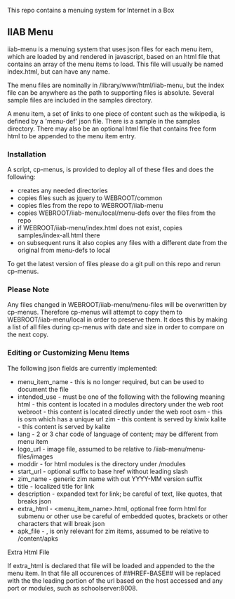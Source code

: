 This repo contains a menuing system for Internet in a Box

## IIAB Menu

iiab-menu is a menuing system that uses json files for each menu item, which are loaded by and rendered in javascript,
based on an html file that contains an array of the menu items to load. This file will usually be named index.html, but can have
any name.

The menu files are nominally in /library/www/html/iiab-menu, but the index file can be anywhere as the path to supporting files is absolute.
Several sample files are included in the samples directory.

A menu item, a set of links to one piece of content such as the wikipedia, is defined by a 'menu-def' json file.  There is a sample in the samples
directory. There may also be an optional html file that contains free form html to be appended to the menu item entry.

### Installation

A script, cp-menus, is provided to deploy all of these files and does the following:

* creates any needed directories
* copies files such as jquery to WEBROOT/common
* copies files from the repo to WEBROOT/iiab-menu
* copies WEBROOT/iiab-menu/local/menu-defs over the files from the repo
* if WEBROOT/iiab-menu/index.html does not exist, copies samples/index-all.html there
* on subsequent runs it also copies any files with a different date from the original from menu-defs to local


To get the latest version of files please do a git pull on this repo and rerun cp-menus.

### Please Note

Any files changed in WEBROOT/iiab-menu/menu-files will be overwritten by cp-menus.  Therefore cp-menus will attempt
to copy them to WEBROOT/iiab-menu/local in order to preserve them. It does this by making a list of all files
during cp-menus with date and size in order to compare on the next copy.

### Editing or Customizing Menu Items

The following json fields are currently implemented:

* menu_item_name - this is no longer required, but can be used to document the file
* intended_use - must be one of the following with the following meaning
    html - this content is located in a modules directory under the web root
    webroot - this content is located directly under the web root
    osm - this is osm which has a unique url
    zim - this content is served by kiwix
    kalite - this content is served by kalite
* lang - 2 or 3 char code of language of content; may be different from menu item
* logo_url - image file, assumed to be relative to /iiab-menu/menu-files/images
* moddir - for html modules is the directory under /modules
* start_url - optional suffix to base href without leading slash
* zim_name - generic zim name with out YYYY-MM version suffix
* title - localized title for link
* description - expanded text for link; be careful of text, like quotes, that breaks json
* extra_html - <menu_item_name>.html, optional free form html for submenu or other use
               be careful of embedded quotes, brackets or other characters that will break json
* apk_file - <apk file without full path>, is only relevant for zim items, assumed to be relative to /content/apks

Extra Html File

If extra_html is declared that file will be loaded and appended to the the menu item.  In that file all occurences
of ##HREF-BASE## will be replaced with the the leading portion of the url based on the host accessed and any port
or modules, such as schoolserver:8008.
